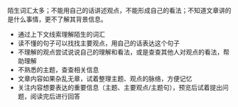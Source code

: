 


陌生词汇太多；不能用自己的话讲述观点，不能形成自己的看法；不知道文章讲的是什么事情，更不了解其背景信息。

- 通过上下文线索理解陌生的词汇
- 读不懂的句子可以找找主要观点，用自己的话表达这个句子
- 不理解的观点尝试说说自己的理解和看法，或是查查其他人对观点的看法，帮助理解
- 不熟悉的主题，查查相关信息
- 文章内容如果杂乱无章，试着整理主题、观点的脉络，方便记忆
- 关注内容想要表达的重要信息（主题、主要观点/主题句），预览后试着提出问题，阅读完后进行回答
